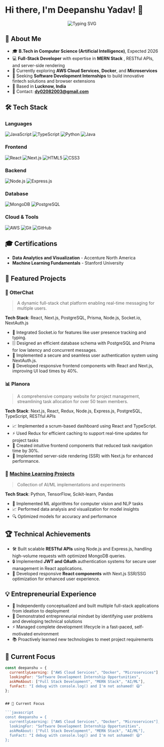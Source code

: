 # Hi there, I'm Deepanshu Yadav! 👋

<p align="center">
  <img src="https://readme-typing-svg.herokuapp.com?font=Fira+Code&pause=1000&color=00F7FF&center=true&vCenter=true&width=435&lines=FullStack+Web+Developer;Learning+GenAI;Learning+Agentic+AI;Always+Learning+New+Tech!" alt="Typing SVG" />
</p>

## 🚀 About Me

- 🎓 **B.Tech in Computer Science (Artificial Intelligence)**, Expected 2026
- 💻 **Full-Stack Developer** with expertise in **MERN Stack** , RESTful APIs, and server-side rendering
- 🌱 Currently exploring **AWS Cloud Services**, **Docker**, and **Microservices**
- 🎯 Seeking **Software Development Internships** to build innovative fintech solutions and browser extensions
- 📍 Based in **Lucknow, India**
- 📧 Contact: **dy02082003@gmail.com** 

## 🛠️ Tech Stack

### **Languages**
![JavaScript](https://img.shields.io/badge/-JavaScript-F7DF1E?style=flat-square&logo=javascript&logoColor=black)
![TypeScript](https://img.shields.io/badge/-TypeScript-3178C6?style=flat-square&logo=typescript&logoColor=white)
![Python](https://img.shields.io/badge/-Python-3776AB?style=flat-square&logo=python&logoColor=white)
![Java](https://img.shields.io/badge/-Java-007396?style=flat-square&logo=java&logoColor=white)

### **Frontend**
![React](https://img.shields.io/badge/-React-61DAFB?style=flat-square&logo=react&logoColor=black)
![Next.js](https://img.shields.io/badge/-Next.js-000000?style=flat-square&logo=nextdotjs&logoColor=white)
![HTML5](https://img.shields.io/badge/-HTML5-E34F26?style=flat-square&logo=html5&logoColor=white)
![CSS3](https://img.shields.io/badge/-CSS3-1572B6?style=flat-square&logo=css3&logoColor=white)

### **Backend**
![Node.js](https://img.shields.io/badge/-Node.js-339933?style=flat-square&logo=nodedotjs&logoColor=white)
![Express.js](https://img.shields.io/badge/-Express.js-000000?style=flat-square&logo=express&logoColor=white)

### **Database**
![MongoDB](https://img.shields.io/badge/-MongoDB-47A248?style=flat-square&logo=mongodb&logoColor=white)
![PostgreSQL](https://img.shields.io/badge/-PostgreSQL-336791?style=flat-square&logo=postgresql&logoColor=white)

### **Cloud & Tools**
![AWS](https://img.shields.io/badge/-AWS-232F3E?style=flat-square&logo=amazonaws&logoColor=white)
![Git](https://img.shields.io/badge/-Git-F05032?style=flat-square&logo=git&logoColor=white)
![GitHub](https://img.shields.io/badge/-GitHub-181717?style=flat-square&logo=github&logoColor=white)

## 🎓 Certifications
- **Data Analytics and Visualization** - Accenture North America
- **Machine Learning Fundamentals** - Stanford University

## 🌟 Featured Projects

### 💬 **OtterChat**
> A dynamic full-stack chat platform enabling real-time messaging for multiple users.

**Tech Stack**: React, Next.js, PostgreSQL, Prisma, Node.js, Socket.io, NextAuth.js 
- 🔌 Integrated Socket.io for features like user presence tracking and typing.
- 🗄️ Designed an efficient database schema with PostgreSQL and Prisma for low latency and concurrent messages.
- 🔐 Implemented a secure and seamless user authentication system using NextAuth.js.
- 🚀 Developed responsive frontend components with React and Next.js, improving UI load times by 40%.

### 📊 **Planora**
> A comprehensive company website for project management, streamlining task allocation for over 50 team members.

**Tech Stack**: Next.js, React, Redux, Node.js, Express.js, PostgreSQL, TypeScript, RESTful APIs
- 📈 Implemented a scrum-based dashboard using React and TypeScript.
- ⚡ Used Redux for efficient caching to support real-time updates for project tasks
- 🎨 Created intuitive frontend components that reduced task navigation time by 30%.
- 💨 Implemented server-side rendering (SSR) with Next.js for enhanced performance.

### 🤖 [Machine Learning Projects](https://github.com/deepanshu-yadav/machine-learning-projects)
> Collection of AI/ML implementations and experiments

**Tech Stack**: Python, TensorFlow, Scikit-learn, Pandas
- 🧠 Implemented ML algorithms for computer vision and NLP tasks
- 📈 Performed data analysis and visualization for model insights
- 🔍 Optimized models for accuracy and performance

## 🏆 Technical Achievements

- 🛠️ Built scalable **RESTful APIs** using Node.js and Express.js, handling high-volume requests with optimized MongoDB queries.
- 🔒 Implemented **JWT and OAuth** authentication systems for secure user management in React applications.
- 🎨 Developed responsive **React components** with Next.js SSR/SSG optimization for enhanced user experience.

## 💡 Entrepreneurial Experience

- 🚀 Independently conceptualized and built multiple full-stack applications from ideation to deployment
- 🧠 Demonstrated entrepreneurial mindset by identifying user problems and developing technical solutions
- ⚡ Managed complete development lifecycle in a fast-paced, self-motivated environment
- 📚 Proactively learned new technologies to meet project requirements

## 🎯 Current Focus

```javascript
const deepanshu = {
  currentlyLearning: ["AWS Cloud Services", "Docker", "Microservices"],
  lookingFor: "Software Development Internship Opportunities",
  askMeAbout: ["Full Stack Development", "MERN Stack", "AI/ML"],
  funFact: "I debug with console.log() and I'm not ashamed! 😄"
};


## 🎯 Current Focus

```javascript
const deepanshu = {
  currentlyLearning: ["AWS Cloud Services", "Docker", "Microservices"],
  lookingFor: "Software Development Internship Opportunities",
  askMeAbout: ["Full Stack Development", "MERN Stack", "AI/ML"],
  funFact: "I debug with console.log() and I'm not ashamed! 😄"
};
